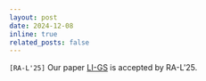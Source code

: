 ```yaml
---
layout: post
date: 2024-12-08
inline: true
related_posts: false
---
```


`[RA-L'25]` Our paper [LI-GS](https://arxiv.org/abs/2409.12899) is accepted by RA-L'25.